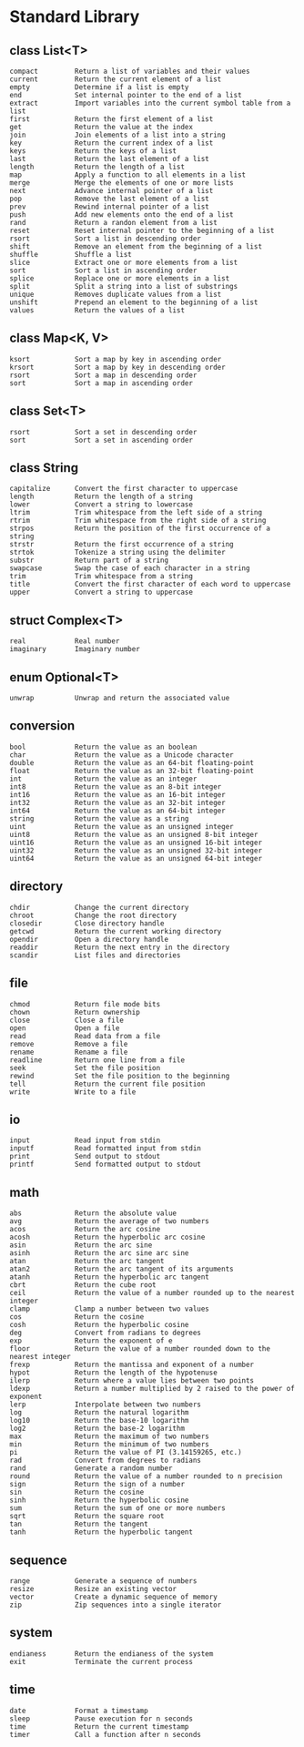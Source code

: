 # Standard Library

## class List\<T\>
    compact         Return a list of variables and their values
    current         Return the current element of a list
    empty           Determine if a list is empty
    end             Set internal pointer to the end of a list
    extract         Import variables into the current symbol table from a list
    first           Return the first element of a list
    get             Return the value at the index
    join            Join elements of a list into a string
    key             Return the current index of a list
    keys            Return the keys of a list
    last            Return the last element of a list
    length          Return the length of a list
    map             Apply a function to all elements in a list
    merge           Merge the elements of one or more lists
    next            Advance internal pointer of a list
    pop             Remove the last element of a list
    prev            Rewind internal pointer of a list
    push            Add new elements onto the end of a list
    rand            Return a randon element from a list
    reset           Reset internal pointer to the beginning of a list
    rsort           Sort a list in descending order
    shift           Remove an element from the beginning of a list
    shuffle         Shuffle a list
    slice           Extract one or more elements from a list
    sort            Sort a list in ascending order
    splice          Replace one or more elements in a list
    split           Split a string into a list of substrings
    unique          Removes duplicate values from a list
    unshift         Prepend an element to the beginning of a list
    values          Return the values of a list

## class Map\<K, V\>
    ksort           Sort a map by key in ascending order
    krsort          Sort a map by key in descending order
    rsort           Sort a map in descending order
    sort            Sort a map in ascending order

## class Set\<T\>
    rsort           Sort a set in descending order
    sort            Sort a set in ascending order

## class String
    capitalize      Convert the first character to uppercase
    length          Return the length of a string
    lower           Convert a string to lowercase
    ltrim           Trim whitespace from the left side of a string
    rtrim           Trim whitespace from the right side of a string
    strpos          Return the position of the first occurrence of a string
    strstr          Return the first occurrence of a string
    strtok          Tokenize a string using the delimiter
    substr          Return part of a string
    swapcase        Swap the case of each character in a string
    trim            Trim whitespace from a string
    title           Convert the first character of each word to uppercase
    upper           Convert a string to uppercase

## struct Complex\<T\>
    real            Real number
    imaginary       Imaginary number

## enum Optional\<T\>
    unwrap          Unwrap and return the associated value

## conversion
    bool            Return the value as an boolean
    char            Return the value as a Unicode character
    double          Return the value as an 64-bit floating-point
    float           Return the value as an 32-bit floating-point
    int             Return the value as an integer
    int8            Return the value as an 8-bit integer
    int16           Return the value as an 16-bit integer
    int32           Return the value as an 32-bit integer
    int64           Return the value as an 64-bit integer
    string          Return the value as a string
    uint            Return the value as an unsigned integer
    uint8           Return the value as an unsigned 8-bit integer
    uint16          Return the value as an unsigned 16-bit integer
    uint32          Return the value as an unsigned 32-bit integer
    uint64          Return the value as an unsigned 64-bit integer

## directory
    chdir           Change the current directory
    chroot          Change the root directory
    closedir        Close directory handle
    getcwd          Return the current working directory
    opendir         Open a directory handle
    readdir         Return the next entry in the directory
    scandir         List files and directories

## file
    chmod           Return file mode bits
    chown           Return ownership
    close           Close a file
    open            Open a file
    read            Read data from a file
    remove          Remove a file
    rename          Rename a file
    readline        Return one line from a file
    seek            Set the file position
    rewind          Set the file position to the beginning
    tell            Return the current file position
    write           Write to a file

## io
    input           Read input from stdin
    inputf          Read formatted input from stdin
    print           Send output to stdout
    printf          Send formatted output to stdout

## math
    abs             Return the absolute value
    avg             Return the average of two numbers
    acos            Return the arc cosine
    acosh           Return the hyperbolic arc cosine
    asin            Return the arc sine
    asinh           Return the arc sine arc sine
    atan            Return the arc tangent
    atan2           Return the arc tangent of its arguments
    atanh           Return the hyperbolic arc tangent
    cbrt            Return the cube root
    ceil            Return the value of a number rounded up to the nearest integer
    clamp           Clamp a number between two values
    cos             Return the cosine
    cosh            Return the hyperbolic cosine
    deg             Convert from radians to degrees
    exp             Return the exponent of e
    floor           Return the value of a number rounded down to the nearest integer
    frexp           Return the mantissa and exponent of a number
    hypot           Return the length of the hypotenuse
    ilerp           Return where a value lies between two points
    ldexp           Return a number multiplied by 2 raised to the power of exponent
    lerp            Interpolate between two numbers
    log             Return the natural logarithm
    log10           Return the base-10 logarithm
    log2            Return the base-2 logarithm
    max             Return the maximum of two numbers
    min             Return the minimum of two numbers
    pi              Return the value of PI (3.14159265, etc.)
    rad             Convert from degrees to radians
    rand            Generate a random number
    round           Return the value of a number rounded to n precision
    sign            Return the sign of a number
    sin             Return the cosine
    sinh            Return the hyperbolic cosine
    sum             Return the sum of one or more numbers
    sqrt            Return the square root
    tan             Return the tangent
    tanh            Return the hyperbolic tangent

## sequence
    range           Generate a sequence of numbers
    resize          Resize an existing vector
    vector          Create a dynamic sequence of memory
    zip             Zip sequences into a single iterator

## system
    endianess       Return the endianess of the system
    exit            Terminate the current process

## time
    date            Format a timestamp
    sleep           Pause execution for n seconds
    time            Return the current timestamp
    timer           Call a function after n seconds
